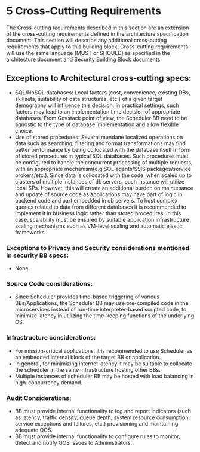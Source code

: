# 5 Cross-Cutting Requirements

The Cross-cutting requirements described in this section are an extension of the cross-cutting requirements defined in the architecture specification document. This section will describe any additional cross-cutting requirements that apply to this building block. Cross-cutting requirements will use the same language (MUST or SHOULD) as specified in the architecture document and Security Building Block documents.

## Exceptions to Architectural cross-cutting specs:

* SQL/NoSQL databases: Local factors (cost, convenience, existing DBs, skillsets, suitability of data structures, etc.) of a given target demography will influence this decision.  In practical settings, such factors may lead to an implementation time decision of appropriate databases. From Govstack point of view, the Scheduler BB need to be agnostic to the type of database implementation and allow flexible choice.
* Use of stored procedures: Several mundane localized operations on data such as searching, filtering and format transformations may find better performance by being collocated with the database itself in form of stored procedures in typical SQL databases. Such procedures must be configured to handle the concurrent processing of multiple requests, with an appropriate mechanism(e.g SQL agents/SSIS packages/service brokers/etc.). Since data is collocated with the code, when scaled up to clusters of multiple instances of db servers, each instance will utilize local SPs.  However, this will create an additional burden on maintenance and update of source code as applications may have part of logic in backend code and part embedded in db servers. To host complex queries related to data from different databases it is recommended to implement it in business logic rather than stored procedures.  In this case, scalability must be ensured by suitable application infrastructure scaling mechanisms such as VM-level scaling and automatic elastic frameworks.

### Exceptions to Privacy and Security considerations mentioned in security BB specs:

* None.

### Source Code considerations:

* Since Scheduler provides time-based triggering of various BBs/Applications, the Scheduler BB may use pre-compiled code in the microservices instead of run-time interpreter-based scripted code, to minimize latency in utilizing the time-keeping functions of the underlying OS.

### Infrastructure considerations: <a href="#_heading-h.17dp8vu" id="_heading-h.17dp8vu"></a>

* For mission-critical applications, it is recommended to use Scheduler as an embedded internal block of the target BB or application.
* In general, for minimizing internet latency it may be suitable to collocate the scheduler in the same infrastructure hosting other BBs.
* Multiple instances of scheduler BB may be hosted with load balancing in high-concurrency demand.

### Audit Considerations: <a href="#_heading-h.3rdcrjn" id="_heading-h.3rdcrjn"></a>

* BB must provide internal functionality to log and report indicators (such as latency, traffic density, queue depth, system resource consumption, service exceptions and failures, etc.) provisioning and maintaining adequate QOS.
* BB must provide internal functionality to configure rules to monitor, detect and notify QOS issues to Administrators.
